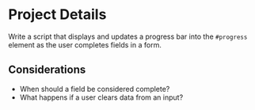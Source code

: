 # Project Details

Write a script that displays and updates a progress bar into the `#progress`
element as the user completes fields in a form.

## Considerations

- When should a field be considered complete?
- What happens if a user clears data from an input?
